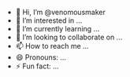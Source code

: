- 👋 Hi, I’m @venomousmaker
- 👀 I’m interested in ...
- 🌱 I’m currently learning ...
- 💞️ I’m looking to collaborate on ...
- 📫 How to reach me ...
- 😄 Pronouns: ...
- ⚡ Fun fact: ...

<!---
venomousmaker/venomousmaker is a ✨ special ✨ repository because its `README.md` (this file) appears on your GitHub profile.
You can click the Preview link to take a look at your changes.
--->
